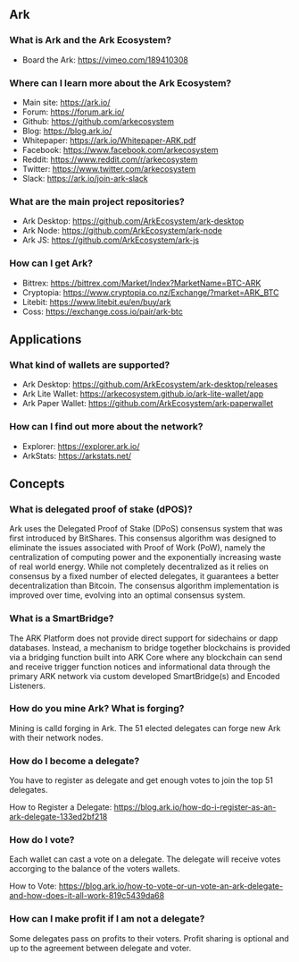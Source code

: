 ## Ark

### What is Ark and the Ark Ecosystem?

- Board the Ark: https://vimeo.com/189410308

### Where can I learn more about the Ark Ecosystem?

- Main site: https://ark.io/
- Forum: https://forum.ark.io/
- Github: https://github.com/arkecosystem
- Blog: https://blog.ark.io/
- Whitepaper: https://ark.io/Whitepaper-ARK.pdf
- Facebook: https://www.facebook.com/arkecosystem
- Reddit: https://www.reddit.com/r/arkecosystem
- Twitter: https://www.twitter.com/arkecosystem
- Slack: https://ark.io/join-ark-slack

### What are the main project repositories?

- Ark Desktop: https://github.com/ArkEcosystem/ark-desktop
- Ark Node: https://github.com/ArkEcosystem/ark-node
- Ark JS: https://github.com/ArkEcosystem/ark-js

### How can I get Ark?

- Bittrex: https://bittrex.com/Market/Index?MarketName=BTC-ARK
- Cryptopia: https://www.cryptopia.co.nz/Exchange/?market=ARK_BTC
- Litebit: https://www.litebit.eu/en/buy/ark
- Coss: https://exchange.coss.io/pair/ark-btc

## Applications

### What kind of wallets are supported?

- Ark Desktop: https://github.com/ArkEcosystem/ark-desktop/releases
- Ark Lite Wallet: https://arkecosystem.github.io/ark-lite-wallet/app
- Ark Paper Wallet: https://github.com/ArkEcosystem/ark-paperwallet

### How can I find out more about the network?

- Explorer: https://explorer.ark.io/
- ArkStats: https://arkstats.net/

## Concepts

### What is delegated proof of stake (dPOS)?

Ark uses the Delegated Proof of Stake (DPoS) consensus system that was first introduced by BitShares. This consensus algorithm was designed to eliminate the issues associated with Proof of Work (PoW), namely the centralization of computing power and the exponentially increasing waste of real world energy. While not completely decentralized as it relies on consensus by a fixed number of elected delegates, it guarantees a better decentralization than Bitcoin. The consensus algorithm implementation is improved over time, evolving into an optimal consensus system.

### What is a SmartBridge?

The ARK Platform does not provide direct support for sidechains or dapp databases. Instead, a mechanism to bridge together blockchains is provided via a bridging function built into ARK Core where any blockchain can send and receive trigger function notices and informational data through the primary ARK network via custom developed SmartBridge(s) and Encoded Listeners.

### How do you mine Ark? What is forging?

Mining is calld forging in Ark. The 51 elected delegates can forge new Ark with their network nodes.

### How do I become a delegate?

You have to register as delegate and get enough votes to join the top 51 delegates.

How to Register a Delegate: https://blog.ark.io/how-do-i-register-as-an-ark-delegate-133ed2bf218

### How do I vote?

Each wallet can cast a vote on a delegate. The delegate will receive votes accorging to the balance of the voters wallets.

How to Vote: https://blog.ark.io/how-to-vote-or-un-vote-an-ark-delegate-and-how-does-it-all-work-819c5439da68

### How can I make profit if I am not a delegate?

Some delegates pass on profits to their voters. Profit sharing is optional and up to the agreement between delegate and voter.








